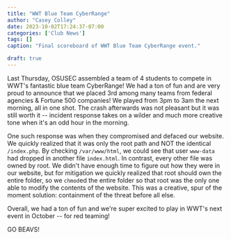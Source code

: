 ```yaml
---
title: "WWT Blue Team CyberRange"
author: "Casey Colley"
date: 2023-10-02T17:24:37-07:00
categories: ['Club News']
tags: []
caption: "Final scoreboard of WWT Blue Team CyberRange event."

draft: true
---
```


Last Thursday, OSUSEC assembled a team of 4 students to compete in WWT's fantastic blue team CyberRange! We had a ton of fun and are very proud to announce that we placed 3rd among many teams from federal agencies & Fortune 500 companies! We played from 3pm to 3am the next morning, all in one shot. The crash afterwards was not pleasant but it was still worth it -- incident response takes on a wilder and much more creative tone when it's an odd hour in the morning.

One such response was when they compromised and defaced our website. We quickly realized that it was only the root path and NOT the identical `/index.php`. By checking `/var/www/html`, we could see that user `www-data` had dropped in another file `index.html`. In contrast, every other file was owned by root. We didn't have enough time to figure out how they were in our website, but for mitigation we quickly realized that root should own the entire folder, so we `chmod`ed the entire folder so that root was the only one able to modify the contents of the website. This was a creative, spur of the moment solution: containment of the threat before all else.

Overall, we had a ton of fun and we're super excited to play in WWT's next event in October -- for red teaming!

GO BEAVS!
